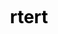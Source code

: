 
<html>
<head>
  <link rel="stylesheet" type="text/css" href="style/css">
</head>
<body style="background-image: url(https://mota.ru/upload/wallpapers/source/2011/08/22/10/05/27321/mota_ru_1082243.jpg);z-index: 0">
<div style="
position:absolute;
top:50vh; 
left:50vw;
width:3vh; 
height:3vw;
color:#000; 
z-index: 1


"></div>	
<h1>rtert</h1>

</body>
</html>
